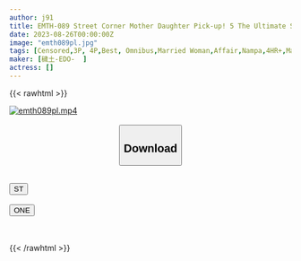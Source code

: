 ```yaml
---
author: j91
title: EMTH-089 Street Corner Mother Daughter Pick-up! 5 The Ultimate Shame For Mothers And Daughters In Forbidden Parent-C***d Simultaneous Nampa! ! 16 People
date: 2023-08-26T00:00:00Z
image: "emth089pl.jpg"
tags: [Censored,3P, 4P,Best, Omnibus,Married Woman,Affair,Nampa,4HR+,Mature Woman,Mother	 ]
maker: [穢土-EDO-  ]
actress: []
---
```



{{< rawhtml >}}

<div class="video" data-videoid="evDlXvka3dFY4Z7">
    <a href="javascript:;">
        <img src="https://my.j91.asia/posts/emth089pl/emth089pl.jpg" width="WIDTH" height="HEIGHT" alt="emth089pl.mp4" loading="lazy">
    </a>
</div>

<script type="text/javascript" src="https://j91.asia/asset/on-demand-st.js"></script>

<br>
  <link rel="stylesheet" href="https://j91.asia/asset/bs5.css">
  
  <center>
  <button class="btn btn-primary" type="button" data-bs-toggle="collapse" data-bs-target=".multi-collapse" aria-expanded="false" aria-controls="multiCollapseExample1 multiCollapseExample2"><h2>Download</h2></button></center>
</p>
<div class="row">
  <div class="col">
    <div class="collapse multi-collapse" id="multiCollapseExample1">
      <div class="card card-body">
	      	      <br>
<div class="buttons">  
<a href="https://streamtape.to/v/evDlXvka3dFY4Z7"><button class="btn-hover color-3"><i class="fa fa-download"></i> ST</button></a></div>
    </div>
  </div>
</div>
  <div class="col">
    <div class="collapse multi-collapse" id="multiCollapseExample2">
      <div class="card card-body">
	      <br>
<div class="buttons">
    <a href="https://oneupload.to/512f3n3hddxw"><button class="btn-hover color-9"><i class="fa fa-download"></i> ONE</button></a></div>
<br><br>
      </div>
    </div>
  </div>
</div>

{{< /rawhtml >}}
